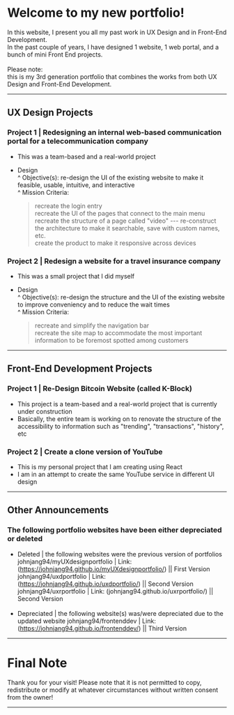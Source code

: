 # Welcome to my new portfolio!

In this website, I present you all my past work in UX Design and in Front-End Development.<br/>
In the past couple of years, I have designed 1 website, 1 web portal, and a bunch of mini Front End projects.<br/><br/>
Please note: <br/>this is my 3rd generation portfolio that combines the works from both UX Design and Front-End Development.<br/>

---

## UX Design Projects

### Project 1 | Redesigning an internal web-based communication portal for a telecommunication company

- This was a team-based and a real-world project
  
* Design
  <br/>
^ Objective(s): re-design the UI of the existing website to make it feasible, usable, intuitive, and interactive<br/>
^ Mission Criteria:<br/>
  > recreate the login entry<br/>
  >recreate the UI of the pages that connect to the main menu<br/>
  >recreate the structure of a page called "video" --- re-construct the architecture to make it searchable, save with custom names, etc.<br/>
  >create the product to make it responsive across devices

### Project 2 | Redesign a website for a travel insurance company

- This was a small project that I did myself
  
* Design
  <br/>
^ Objective(s): re-design the structure and the UI of the existing website to improve conveniency and to reduce the wait times<br/>
^ Mission Criteria:<br/>
  >recreate and simplify the navigation bar<br/>
  >recreate the site map to accommodate the most important information to be foremost spotted among customers

---

## Front-End Development Projects

### Project 1 | Re-Design Bitcoin Website (called K-Block)

- This project is a team-based and a real-world project that is currently under construction
- Basically, the entire team is working on to renovate the structure of the accessibility to information such as "trending", "transactions", "history", etc

### Project 2 | Create a clone version of YouTube

- This is my personal project that I am creating using React
- I am in an attempt to create the same YouTube service in different UI design

---

## Other Announcements

### The following portfolio websites have been either depreciated or deleted

- Deleted | the following websites were the previous version of portfolios
  johnjang94/myUXdesignportfolio | Link: (https://johnjang94.github.io/myUXdesignportfolio/) || First Version
  johnjang94/uxdportfolio | Link: (https://johnjang94.github.io/uxdportfolio/) || Second Version
  johnjang94/uxrportfolio | Link: (johnjang94.github.io/uxrportfolio/) || Second Version
  <br/><br/>
- Depreciated | the following website(s) was/were depreciated due to the updated website
  johnjang94/frontenddev | Link: (https://johnjang94.github.io/frontenddev/) || Third Version

---

# Final Note

Thank you for your visit!
Please note that it is not permitted to copy, redistribute or modify at whatever circumstances without written consent from the owner!

---
